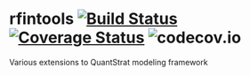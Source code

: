 rfintools [![Build Status](https://travis-ci.org/cloudcell/rfintools.svg?branch=master)](https://travis-ci.org/cloudcell/rfintools) [![Coverage Status](https://codecov.io/github/cloudcell/rfintools/coverage.svg?branch=master)](https://codecov.io/github/cloudcell/rfintools) ![codecov.io](https://codecov.io/github/cloudcell/rfintools/branch.svg?branch=master)
============

Various extensions to QuantStrat modeling framework

